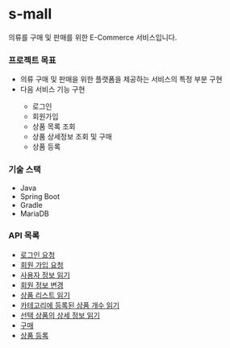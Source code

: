 # s-mall
  
   의류를 구매 및 판매를 위한 E-Commerce 서비스입니다.
<div>
  <h3>프로젝트 목표</h3>
  <ul>
    <li>의류 구매 및 판매을 위한 플랫폼을 제공하는 서비스의 특정 부분 구현</li>
    <li>다음 서비스 기능 구현</li>
      <ul>
        <li>로그인</li>
        <li>회원가입</li>
        <li>상품 목록 조회</li>
        <li>상품 상세정보 조회 및 구매</li>
        <li>상품 등록</li>
      </ul>    
  </ul>
</div>

<h3>기술 스택</h3>
 <ul>
  <li>Java</li>
  <li>Spring Boot</li>
  <li>Gradle</li>
  <li>MariaDB</li>
 </ul>

<h3>API 목록</h3>
 <ul>     
   <li> <a href="https://github.com/f-lab-edu/s-mall/wiki/API-%EB%AA%85%EC%84%B8%EC%84%9C#%EB%A1%9C%EA%B7%B8%EC%9D%B8-%EC%9A%94%EC%B2%AD">로그인 요청</a> </li>
   <li> <a href="https://github.com/f-lab-edu/s-mall/wiki/API-%EB%AA%85%EC%84%B8%EC%84%9C#%ED%9A%8C%EC%9B%90-%EA%B0%80%EC%9E%85-%EC%9A%94%EC%B2%AD">회원 가입 요청</a> </li>
   <li> <a href="https://github.com/f-lab-edu/s-mall/wiki/API-%EB%AA%85%EC%84%B8%EC%84%9C#%EC%82%AC%EC%9A%A9%EC%9E%90-%EC%A0%95%EB%B3%B4-%EC%9D%BD%EA%B8%B0">사용자 정보 읽기</a> </li>
   <li> <a href="https://github.com/f-lab-edu/s-mall/wiki/API-%EB%AA%85%EC%84%B8%EC%84%9C#%ED%9A%8C%EC%9B%90-%EC%A0%95%EB%B3%B4-%EB%B3%80%EA%B2%BD">회원 정보 변경</a> </li>
   <li> <a href="https://github.com/f-lab-edu/s-mall/wiki/API-%EB%AA%85%EC%84%B8%EC%84%9C#%EC%83%81%ED%92%88-%EB%A6%AC%EC%8A%A4%ED%8A%B8-%EC%9D%BD%EA%B8%B0">상품 리스트 읽기</a> </li>
   <li> <a href="https://github.com/f-lab-edu/s-mall/wiki/API-%EB%AA%85%EC%84%B8%EC%84%9C#%EC%B9%B4%ED%85%8C%EA%B3%A0%EB%A6%AC%EC%97%90-%EB%93%B1%EB%A1%9D%EB%90%9C-%EC%83%81%ED%92%88-%EA%B0%9C%EC%88%98-%EC%9D%BD%EA%B8%B0">카테고리에 등록된 상품 개수 읽기</a> </li>
   <li> <a href="https://github.com/f-lab-edu/s-mall/wiki/API-%EB%AA%85%EC%84%B8%EC%84%9C#%EC%84%A0%ED%83%9D-%EC%83%81%ED%92%88%EC%9D%98-%EC%83%81%EC%84%B8-%EC%A0%95%EB%B3%B4-%EC%9D%BD%EA%B8%B0">선택 상품의 상세 정보 읽기</a> </li>   
   <li> <a href="https://github.com/f-lab-edu/s-mall/wiki/API-%EB%AA%85%EC%84%B8%EC%84%9C#%EA%B5%AC%EB%A7%A4">구매</a> </li>   
   <li> <a href="https://github.com/f-lab-edu/s-mall/wiki/API-%EB%AA%85%EC%84%B8%EC%84%9C#%EC%83%81%ED%92%88-%EB%93%B1%EB%A1%9D">상품 등록</a> </li>   
 </ul>
